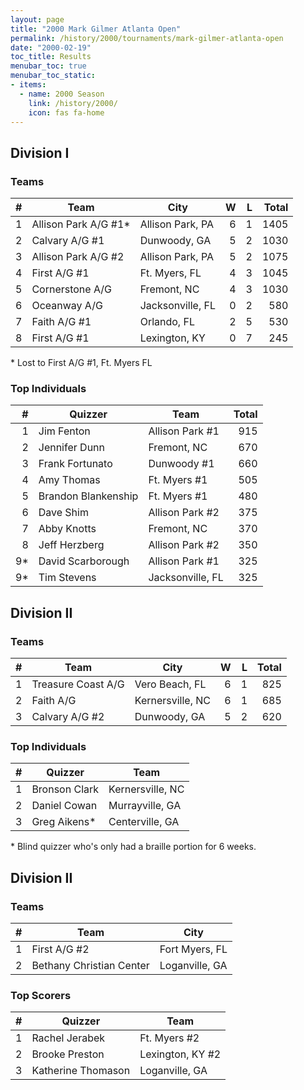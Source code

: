 ```yaml
---
layout: page
title: "2000 Mark Gilmer Atlanta Open"
permalink: /history/2000/tournaments/mark-gilmer-atlanta-open
date: "2000-02-19"
toc_title: Results
menubar_toc: true
menubar_toc_static:
- items:
  - name: 2000 Season
    link: /history/2000/
    icon: fas fa-home
---
```


## Division I

### Teams

|    # | Team                 | City             |    W |    L | Total |
| ---: | -------------------- | ---------------- | ---: | ---: | ----: |
|    1 | Allison Park A/G #1* | Allison Park, PA |    6 |    1 |  1405 |
|    2 | Calvary A/G #1       | Dunwoody, GA     |    5 |    2 |  1030 |
|    3 | Allison Park A/G #2  | Allison Park, PA |    5 |    2 |  1075 |
|    4 | First A/G #1         | Ft. Myers, FL    |    4 |    3 |  1045 |
|    5 | Cornerstone A/G      | Fremont, NC      |    4 |    3 |  1030 |
|    6 | Oceanway A/G         | Jacksonville, FL |    0 |    2 |   580 |
|    7 | Faith A/G #1         | Orlando, FL      |    2 |    5 |   530 |
|    8 | First A/G #1         | Lexington, KY    |    0 |    7 |   245 |

\* Lost to First A/G #1, Ft. Myers FL

### Top Individuals

|    # | Quizzer             | Team             | Total |
| ---: | ------------------- | ---------------- | ----: |
|    1 | Jim Fenton          | Allison Park #1  |   915 |
|    2 | Jennifer Dunn       | Fremont, NC      |   670 |
|    3 | Frank Fortunato     | Dunwoody #1      |   660 |
|    4 | Amy Thomas          | Ft. Myers #1     |   505 |
|    5 | Brandon Blankenship | Ft. Myers #1     |   480 |
|    6 | Dave Shim           | Allison Park #2  |   375 |
|    7 | Abby Knotts         | Fremont, NC      |   370 |
|    8 | Jeff Herzberg       | Allison Park #2  |   350 |
|   9* | David Scarborough   | Allison Park #1  |   325 |
|   9* | Tim Stevens         | Jacksonville, FL |   325 |

## Division II

### Teams

|    # | Team               | City             |    W |    L | Total |
| ---: | ------------------ | ---------------- | ---: | ---: | ----: |
|    1 | Treasure Coast A/G | Vero Beach, FL   |    6 |    1 |   825 |
|    2 | Faith A/G          | Kernersville, NC |    6 |    1 |   685 |
|    3 | Calvary A/G #2     | Dunwoody, GA     |    5 |    2 |   620 |

### Top Individuals

|    # | Quizzer       | Team             |
| ---: | ------------- | ---------------- |
|    1 | Bronson Clark | Kernersville, NC |
|    2 | Daniel Cowan  | Murrayville, GA  |
|    3 | Greg Aikens*  | Centerville, GA  |

\* Blind quizzer who's only had a braille portion for 6 weeks.

## Division II

### Teams

|    # | Team                     | City           |
| ---: | ------------------------ | -------------- |
|    1 | First A/G #2             | Fort Myers, FL |
|    2 | Bethany Christian Center | Loganville, GA |

### Top Scorers

|    # | Quizzer            | Team             |
| ---: | ------------------ | ---------------- |
|    1 | Rachel Jerabek     | Ft. Myers #2     |
|    2 | Brooke Preston     | Lexington, KY #2 |
|    3 | Katherine Thomason | Loganville, GA   |
